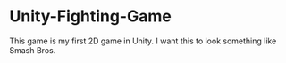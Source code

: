 # Unity-Fighting-Game
This game is my first 2D game in Unity. I want this to look something like Smash Bros.
